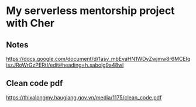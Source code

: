 # My serverless mentorship project with Cher

## Notes

https://docs.google.com/document/d/1asv_mbEvaHN1WDyZwjmw8r6MCEIqiszJRoWrGzPERtI/edit#heading=h.sabolg9a48wl


## Clean code pdf
https://thixalongmy.haugiang.gov.vn/media/1175/clean_code.pdf

